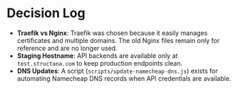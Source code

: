 # Decision Log

- **Traefik vs Nginx**: Traefik was chosen because it easily manages certificates
  and multiple domains. The old Nginx files remain only for reference and are no
  longer used.
- **Staging Hostname**: API backends are available only at `test.structana.com`
  to keep production endpoints clean.
- **DNS Updates**: A script (`scripts/update-namecheap-dns.js`) exists for
  automating Namecheap DNS records when API credentials are available.
